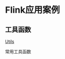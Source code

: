 # Flink应用案例

## 工具函数
[Utils](https://github.com/w749/bigdata-example/blob/master/flink-test/src/main/scala/org/example/flink/Utils.scala)

常用工具函数

